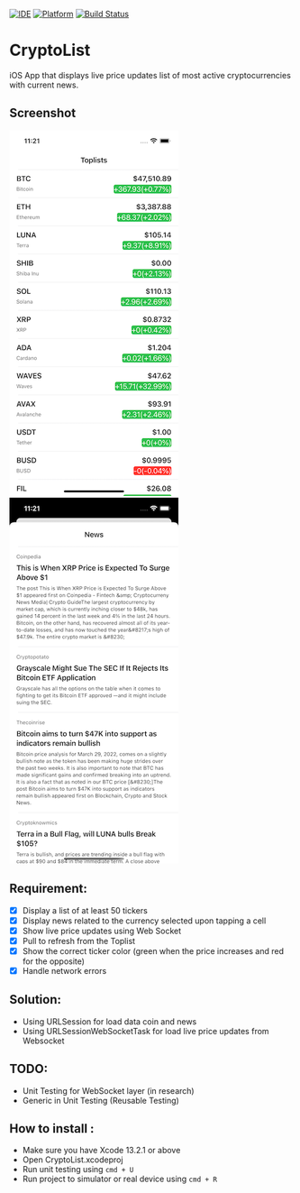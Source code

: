[![IDE](https://img.shields.io/badge/Xcode-13.2.1-blue.svg)](https://developer.apple.com/xcode/)
[![Platform](https://img.shields.io/badge/iOS-15.2-green.svg)](https://developer.apple.com/ios/)
[![Build Status](https://github.com/IhwanID/CryptoList/actions/workflows/CryptoList.yml/badge.svg)](https://github.com/IhwanID/CryptoList/actions/workflows/CryptoList.yml)

# CryptoList

iOS App that displays live price updates list of most active cryptocurrencies with current news.

## Screenshot
![home](screenshot/home.png "Home Screen")
![news](screenshot/news.png "News Feature")

## Requirement:
- [x] Display a list of at least 50 tickers
- [x] Display news related to the currency selected upon tapping a cell
- [x] Show live price updates using Web Socket
- [x] Pull to refresh from the Toplist
- [x] Show the correct ticker color (green when the price increases and red for the opposite)
- [x] Handle network errors

## Solution:
- Using URLSession for load data coin and news
- Using URLSessionWebSocketTask for load live price updates from Websocket

## TODO:
- Unit Testing for WebSocket layer (in research)
- Generic in Unit Testing (Reusable Testing)

## How to install :
- Make sure you have Xcode 13.2.1 or above
- Open CryptoList.xcodeproj
- Run unit testing using `cmd + U`
- Run project to simulator or real device using `cmd + R`

